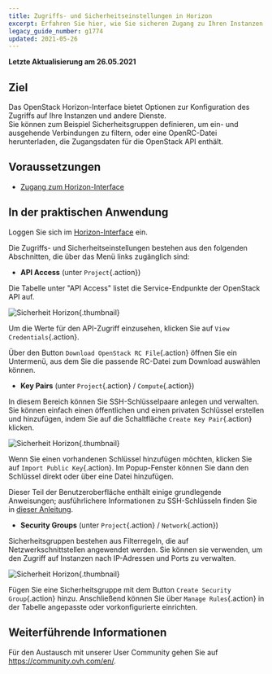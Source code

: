 ```yaml
---
title: Zugriffs- und Sicherheitseinstellungen in Horizon
excerpt: Erfahren Sie hier, wie Sie sicheren Zugang zu Ihren Instanzen einrichten
legacy_guide_number: g1774
updated: 2021-05-26
---
```


**Letzte Aktualisierung am 26.05.2021**

## Ziel

Das OpenStack Horizon-Interface bietet Optionen zur Konfiguration des Zugriffs auf Ihre Instanzen und andere Dienste.<br>
Sie können zum Beispiel Sicherheitsgruppen definieren, um ein- und ausgehende Verbindungen zu filtern, oder eine OpenRC-Datei herunterladen, die Zugangsdaten für die OpenStack API enthält.

## Voraussetzungen

- [Zugang zum Horizon-Interface](/pages/platform/public-cloud/introducing_horizon)


## In der praktischen Anwendung

Loggen Sie sich im [Horizon-Interface](https://horizon.cloud.ovh.net/auth/login/) ein.

Die Zugriffs- und Sicherheitseinstellungen bestehen aus den folgenden Abschnitten, die über das Menü links zugänglich sind:

- **API Access** (unter `Project`{.action})

Die Tabelle unter "API Access" listet die Service-Endpunkte der OpenStack API auf.

![Sicherheit Horizon](images/api_access.png){.thumbnail}

Um die Werte für den API-Zugriff einzusehen, klicken Sie auf `View Credentials`{.action}.

Über den Button `Download OpenStack RC File`{.action} öffnen Sie ein Untermenü, aus dem Sie die passende RC-Datei zum Download auswählen können.

- **Key Pairs** (unter `Project`{.action} / `Compute`{.action})

In diesem Bereich können Sie SSH-Schlüsselpaare anlegen und verwalten. Sie können einfach einen öffentlichen und einen privaten Schlüssel erstellen und hinzufügen, indem Sie auf die Schaltfläche `Create Key Pair`{.action} klicken.

![Sicherheit Horizon](images/key_pairs.png){.thumbnail}

Wenn Sie einen vorhandenen Schlüssel hinzufügen möchten, klicken Sie auf `Import Public Key`{.action}. Im Popup-Fenster können Sie dann den Schlüssel direkt oder über eine Datei hinzufügen.

Dieser Teil der Benutzeroberfläche enthält einige grundlegende Anweisungen; ausführlichere Informationen zu SSH-Schlüsseln finden Sie in [dieser Anleitung](/pages/platform/public-cloud/public-cloud-first-steps#schritt-1-ssh-schlussel-erstellen/).

- **Security Groups** (unter `Project`{.action} / `Network`{.action})

Sicherheitsgruppen bestehen aus Filterregeln, die auf Netzwerkschnittstellen angewendet werden. Sie können sie verwenden, um den Zugriff auf Instanzen nach IP-Adressen und Ports zu verwalten.

![Sicherheit Horizon](images/security_groups.png){.thumbnail}

Fügen Sie eine Sicherheitsgruppe mit dem Button `Create Security Group`{.action} hinzu. Anschließend können Sie über `Manage Rules`{.action} in der Tabelle angepasste oder vorkonfigurierte einrichten.

## Weiterführende Informationen

Für den Austausch mit unserer User Community gehen Sie auf <https://community.ovh.com/en/>.
